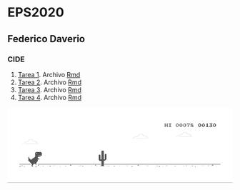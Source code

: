 # EPS2020
## Federico Daverio
### CIDE
1. [Tarea 1](https://federicodaverio.github.io/EPS2020/Tarea_1_EPS_Federico_Daverio.html). Archivo [Rmd](https://federicodaverio.github.io/EPS2020/Tarea_1_EPS_Federico_Daverio.Rmd)
2. [Tarea 2](https://federicodaverio.github.io/EPS2020/Tarea_2_EPS_Federico_Daverio_V2.html). Archivo [Rmd](https://federicodaverio.github.io/EPS2020/Tarea_2_EPS_Federico_Daverio_V2.Rmd)
3. [Tarea 3](https://federicodaverio.github.io/EPS2020/Tarea_3_EPS_Federico_Daverio.html). Archivo [Rmd](https://federicodaverio.github.io/EPS2020/Tarea_3_EPS_Federico_Daverio.Rmd)
4. [Tarea 4](https://federicodaverio.github.io/EPS2020/Tarea_4_EPS_Federico_Daverio.html). Archivo [Rmd](https://federicodaverio.github.io/EPS2020/Tarea_4_EPS_Federico_Daverio.Rmd)


















![](IMG/dino.gif)
